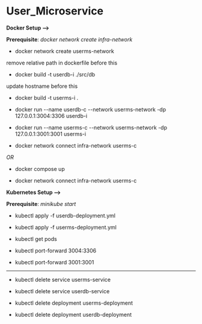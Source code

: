 # User_Microservice

**Docker Setup -->**

**Prerequisite**: _docker network create infra-network_

- docker network create userms-network

remove relative path in dockerfile before this
- docker build -t userdb-i ./src/db

update hostname before this
- docker build -t userms-i .

- docker run --name userdb-c --network userms-network -dp 127.0.0.1:3004:3306 userdb-i

- docker run --name userms-c --network userms-network -dp 127.0.0.1:3001:3001 userms-i

- docker network connect infra-network userms-c

_OR_

- docker compose up

- docker network connect infra-network userms-c

**Kubernetes Setup -->**

**Prerequisite**: _minikube start_

- kubectl apply -f userdb-deployment.yml
  
- kubectl apply -f userms-deployment.yml

- kubectl get pods

- kubectl port-forward <dbpodname> 3004:3306

- kubectl port-forward <mspodname> 3001:3001

----------------------------------------------------

- kubectl delete service userms-service

- kubectl delete service userdb-service

- kubectl delete deployment userms-deployment

- kubectl delete deployment userdb-deployment
